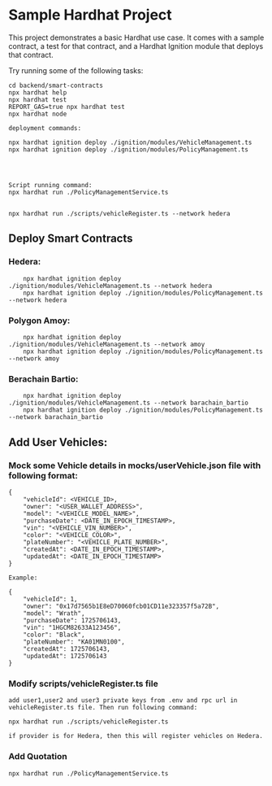 # Sample Hardhat Project

This project demonstrates a basic Hardhat use case. It comes with a sample contract, a test for that contract, and a Hardhat Ignition module that deploys that contract.

Try running some of the following tasks:

```shell
cd backend/smart-contracts
npx hardhat help
npx hardhat test
REPORT_GAS=true npx hardhat test
npx hardhat node

deployment commands:

npx hardhat ignition deploy ./ignition/modules/VehicleManagement.ts
npx hardhat ignition deploy ./ignition/modules/PolicyManagement.ts




Script running command:
npx hardhat run ./PolicyManagementService.ts


npx hardhat run ./scripts/vehicleRegister.ts --network hedera

```

## Deploy Smart Contracts

### Hedera:

        npx hardhat ignition deploy ./ignition/modules/VehicleManagement.ts --network hedera
        npx hardhat ignition deploy ./ignition/modules/PolicyManagement.ts --network hedera

### Polygon Amoy:

        npx hardhat ignition deploy ./ignition/modules/VehicleManagement.ts --network amoy
        npx hardhat ignition deploy ./ignition/modules/PolicyManagement.ts --network amoy

### Berachain Bartio:

        npx hardhat ignition deploy ./ignition/modules/VehicleManagement.ts --network barachain_bartio
        npx hardhat ignition deploy ./ignition/modules/PolicyManagement.ts --network barachain_bartio

## Add User Vehicles:

### Mock some Vehicle details in mocks/userVehicle.json file with following format:

    {
        "vehicleId": <VEHICLE_ID>,
        "owner": "<USER_WALLET_ADDRESS>",
        "model": "<VEHICLE_MODEL_NAME>",
        "purchaseDate": <DATE_IN_EPOCH_TIMESTAMP>,
        "vin": "<VEHICLE_VIN_NUMBER>",
        "color": "<VEHICLE_COLOR>",
        "plateNumber": "<VEHICLE_PLATE_NUMBER>",
        "createdAt": <DATE_IN_EPOCH_TIMESTAMP>,
        "updatedAt": <DATE_IN_EPOCH_TIMESTAMP>
    }

    Example:

    {
        "vehicleId": 1,
        "owner": "0x17d7565b1E8eD70060fcb01CD11e323357f5a72B",
        "model": "Wrath",
        "purchaseDate": 1725706143,
        "vin": "1HGCM82633A123456",
        "color": "Black",
        "plateNumber": "KA01MN0100",
        "createdAt": 1725706143,
        "updatedAt": 1725706143
    }

### Modify scripts/vehicleRegister.ts file

    add user1,user2 and user3 private keys from .env and rpc url in vehicleRegister.ts file. Then run following command:

    npx hardhat run ./scripts/vehicleRegister.ts 

    if provider is for Hedera, then this will register vehicles on Hedera.

### Add Quotation

    npx hardhat run ./PolicyManagementService.ts
